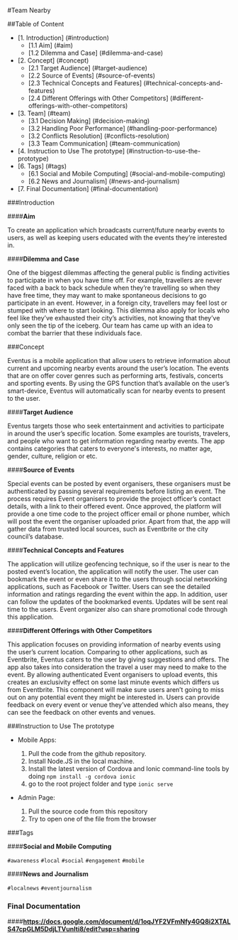 #Team Nearby

##Table of Content
* [1. Introduction] (#introduction)
   * [1.1 Aim] (#aim)
   * [1.2 Dilemma and Case] (#dilemma-and-case)
* [2. Concept] (#concept)
   * [2.1 Target Audience] (#target-audience)
   * [2.2 Source of Events] (#source-of-events)
   * [2.3 Technical Concepts and Features] (#technical-concepts-and-features)
   * [2.4 Different Offerings with Other Competitors] (#different-offerings-with-other-competitors)
* [3. Team] (#team)
   * [3.1 Decision Making] (#decision-making)
   * [3.2 Handling Poor Performance] (#handling-poor-performance)
   * [3.2 Conflicts Resolution] (#conflicts-resolution)
   * [3.3 Team Communication] (#team-communication)
* [4. Instruction to Use The prototype] (#instruction-to-use-the-prototype)
* [6. Tags] (#tags)
   * [6.1 Social and Mobile Computing] (#social-and-mobile-computing)
   * [6.2 News and Journalism] (#news-and-journalism)
* [7. Final Documentation] (#final-documentation)


###Introduction

####**Aim**

To create an application which broadcasts current/future nearby events to users, as well as keeping users educated with the events they’re interested in. 

####**Dilemma and Case**

One of the biggest dilemmas affecting the general public is finding activities to participate in when you have time off. For example, travellers are never faced with a back to back schedule when they’re travelling so when they have free time, they may want to make spontaneous decisions to go participate in an event. However, in a foreign city, travellers may feel lost or stumped with where to start looking. This dilemma also apply for locals who feel like they’ve exhausted their city’s activities, not knowing that they’ve only seen the tip of the iceberg. Our team has came up with an idea to combat the barrier that these individuals face. 


###Concept

Eventus is a mobile application that allow users to retrieve information about current and upcoming nearby events around the user’s location. The events that are on offer cover genres such as performing arts, festivals, concerts and sporting events. By using the GPS function that’s available on the user’s smart-device, Eventus will automatically scan for nearby events to present to the user. 

####**Target Audience**

Eventus targets those who seek entertainment and activities to participate in around the user’s specific location. Some examples are tourists, travelers, and people who want to get information regarding nearby events. The app contains categories that caters to everyone's interests, no matter age, gender, culture, religion or etc.

####**Source of Events**

Special events can be posted by event organisers, these organisers must be authenticated by passing several requirements before listing an event. The process requires Event organisers to provide the project officer’s contact details, with a link to their offered event. Once approved, the platform will provide a one time code to the project officer email or phone number, which will post the event the organiser uploaded prior. Apart from that, the app will gather data from trusted local sources, such as Eventbrite or the city council’s database.

####**Technical Concepts and Features**

The application will utilize geofencing technique, so if the user is near to the posted event’s location, the application will notify the user. The user can bookmark the event or even share it to the users through social networking applications, such as Facebook or Twitter. Users can see the detailed information and ratings regarding the event within the app. In addition, user can follow the updates of the bookmarked events. Updates will be sent real time to the users. Event organizer also can share promotional code through this application.  

####**Different Offerings with Other Competitors**

This application focuses on providing information of nearby events using the user’s current location. Comparing to other applications, such as Eventbrite, Eventus caters to the user by giving suggestions and offers. The app also takes into consideration the travel a user may need to make to the event. By allowing authenticated Event organisers to upload events, this creates an exclusivity effect on some last minute events which differs us from Eventbrite. This component will make sure users aren’t going to miss out on any potential event they might be interested in. Users can provide feedback on every event or venue they’ve attended which also means, they can see the feedback on other events and venues.

###Instruction to Use The prototype

* Mobile Apps:
  1. Pull the code from the github repository. 
  2. Install Node.JS in the local machine.
  3. Install the latest version of Cordova and Ionic command-line tools
     by doing `npm install -g cordova ionic`
  4. go to the root project folder and type `ionic serve`

* Admin Page:
  1. Pull the source code from this repository 
  2. Try to open one of the file from the browser



###Tags

####**Social and Mobile Computing**

`#awareness`
`#local`
`#social`
`#engagement`
`#mobile`

####**News and Journalism**

`#localnews`
`#eventjournalism`

### Final Documentation

####**https://docs.google.com/document/d/1oqJYF2VFmNfy4GQ8i2XTALS47cpGLM5DdjLTVunIti8/edit?usp=sharing**














